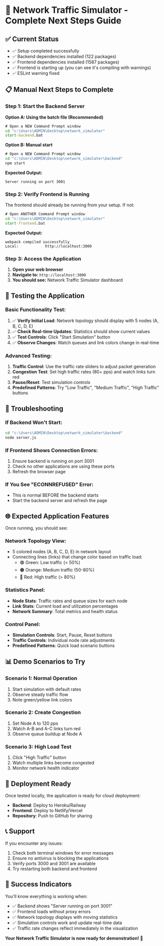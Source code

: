 # 🚀 Network Traffic Simulator - Complete Next Steps Guide

## ✅ Current Status

-   ✅ Setup completed successfully
-   ✅ Backend dependencies installed (122 packages)
-   ✅ Frontend dependencies installed (1587 packages)
-   ✅ Frontend is starting up (you can see it's compiling with warnings)
-   ✅ ESLint warning fixed

## 📋 Manual Next Steps to Complete

### Step 1: Start the Backend Server

**Option A: Using the batch file (Recommended)**

```cmd
# Open a NEW Command Prompt window
cd "c:\Users\ADMIN\Desktop\network_simulater"
start-backend.bat
```

**Option B: Manual start**

```cmd
# Open a NEW Command Prompt window
cd "c:\Users\ADMIN\Desktop\network_simulater\backend"
npm start
```

**Expected Output:**

```
Server running on port 3001
```

### Step 2: Verify Frontend is Running

The frontend should already be running from your setup. If not:

```cmd
# Open ANOTHER Command Prompt window
cd "c:\Users\ADMIN\Desktop\network_simulater"
start-frontend.bat
```

**Expected Output:**

```
webpack compiled successfully
Local:            http://localhost:3000
```

### Step 3: Access the Application

1. **Open your web browser**
2. **Navigate to:** `http://localhost:3000`
3. **You should see:** Network Traffic Simulator dashboard

## 🎯 Testing the Application

### Basic Functionality Test:

1. ✅ **Verify Initial Load**: Network topology should display with 5 nodes (A, B, C, D, E)
2. ✅ **Check Real-time Updates**: Statistics should show current values
3. ✅ **Test Controls**: Click "Start Simulation" button
4. ✅ **Observe Changes**: Watch queues and link colors change in real-time

### Advanced Testing:

1. **Traffic Control**: Use the traffic rate sliders to adjust packet generation
2. **Congestion Test**: Set high traffic rates (80+ pps) and watch links turn red
3. **Pause/Reset**: Test simulation controls
4. **Predefined Patterns**: Try "Low Traffic", "Medium Traffic", "High Traffic" buttons

## 🔧 Troubleshooting

### If Backend Won't Start:

```cmd
cd "c:\Users\ADMIN\Desktop\network_simulater\backend"
node server.js
```

### If Frontend Shows Connection Errors:

1. Ensure backend is running on port 3001
2. Check no other applications are using these ports
3. Refresh the browser page

### If You See "ECONNREFUSED" Error:

-   This is normal BEFORE the backend starts
-   Start the backend server and refresh the page

## 🌐 Expected Application Features

Once running, you should see:

### Network Topology View:

-   5 colored nodes (A, B, C, D, E) in network layout
-   Connecting lines (links) that change color based on traffic load:
    -   🟢 Green: Low traffic (< 50%)
    -   🟠 Orange: Medium traffic (50-80%)
    -   🔴 Red: High traffic (> 80%)

### Statistics Panel:

-   **Node Stats**: Traffic rates and queue sizes for each node
-   **Link Stats**: Current load and utilization percentages
-   **Network Summary**: Total metrics and health status

### Control Panel:

-   **Simulation Controls**: Start, Pause, Reset buttons
-   **Traffic Controls**: Individual node rate adjustments
-   **Predefined Patterns**: Quick load scenario buttons

## 📊 Demo Scenarios to Try

### Scenario 1: Normal Operation

1. Start simulation with default rates
2. Observe steady traffic flow
3. Note green/yellow link colors

### Scenario 2: Create Congestion

1. Set Node A to 120 pps
2. Watch A-B and A-C links turn red
3. Observe queue buildup at Node A

### Scenario 3: High Load Test

1. Click "High Traffic" button
2. Watch multiple links become congested
3. Monitor network health indicator

## 🚀 Deployment Ready

Once tested locally, the application is ready for cloud deployment:

-   **Backend**: Deploy to Heroku/Railway
-   **Frontend**: Deploy to Netlify/Vercel
-   **Repository**: Push to GitHub for sharing

## 📞 Support

If you encounter any issues:

1. Check both terminal windows for error messages
2. Ensure no antivirus is blocking the applications
3. Verify ports 3000 and 3001 are available
4. Try restarting both backend and frontend

## 🎉 Success Indicators

You'll know everything is working when:

-   ✅ Backend shows "Server running on port 3001"
-   ✅ Frontend loads without proxy errors
-   ✅ Network topology displays with moving statistics
-   ✅ Simulation controls work and update real-time data
-   ✅ Traffic rate changes reflect immediately in the visualization

**Your Network Traffic Simulator is now ready for demonstration!** 🎊
